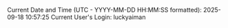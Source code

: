 Current Date and Time (UTC - YYYY-MM-DD HH:MM:SS formatted): 2025-09-18 10:57:25
Current User's Login: luckyaiman

